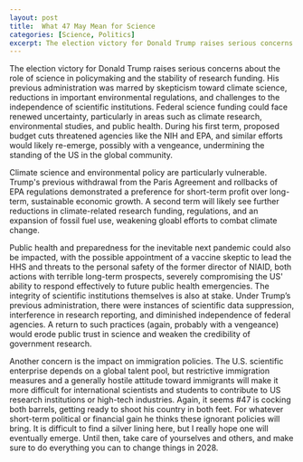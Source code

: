```yaml
---
layout: post
title:  What 47 May Mean for Science
categories: [Science, Politics]
excerpt: The election victory for Donald Trump raises serious concerns about the role of science in policymaking and the stability of research funding.
---
```


The election victory for Donald Trump raises serious concerns about the role of science in policymaking and the stability of research funding. His previous administration
was marred by skepticism toward climate science, reductions in important environmental regulations, and challenges to the independence of scientific institutions.
Federal science funding could face renewed uncertainty, particularly in areas such as climate research, environmental studies, and public health.
During his first term, proposed budget cuts threatened agencies like the NIH and EPA, and similar efforts would likely re-emerge, possibly with a vengeance, undermining the standing of the US in the global community.

Climate science and environmental policy are particularly vulnerable. Trump's previous withdrawal from the Paris Agreement and rollbacks of EPA regulations demonstrated a preference
for short-term profit over long-term, sustainable economic growth. A second term will likely see further reductions in climate-related research funding, regulations, and an expansion of fossil fuel use, weakening gloabl efforts to combat climate change. 

Public health and preparedness for the inevitable next pandemic could also be impacted, with the possible appointment of a vaccine skeptic to lead the HHS and threats to the personal safety of the former director of NIAID, both actions with terrible long-term prospects, severely
compromising the US' ability to respond effectively to future public health emergencies. The integrity of scientific institutions themselves is also at stake. Under Trump’s previous administration, there were instances of scientific data suppression, interference in research reporting, and
diminished independence of federal agencies. A return to such practices (again, probably with a vengeance) would erode public trust in science and weaken the credibility of government research.  

Another concern is the impact on immigration policies. The U.S. scientific enterprise depends on a global talent pool, but restrictive immigration measures and a generally hostile attitude toward immigrants will make it more difficult for international scientists
and students to contribute to US research institutions or high-tech industries. Again, it seems #47 is cocking both barrels, getting ready to shoot his country in both feet. For whatever short-term political or financial gain he thinks these ignorant policies will bring. It is difficult to find a
silver lining here, but I really hope one will eventually emerge. Until then, take care of yourselves and others, and make sure to do everything you can to change things in 2028.


&nbsp;
&nbsp;
&nbsp;
